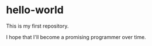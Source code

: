# hello-world
This is my first repository.

I hope that I'll become a promising programmer over time.
